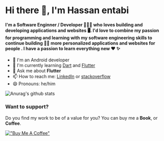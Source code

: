 <h1 >Hi there 👋, I'm Hassan entabi</h1>
<h4 >I'm a Software Enginner / Developer 👨🏻‍💻 who loves building and developing applications and websites 🖥️. I'd love to combine my passion for programming and learning with my software engineering skills to continue building 🧑‍💻 more personalized applications and websites for people . I have a passion to learn everything new ❤ ✨</h4>

+ 🔭 I'm an Android developer
+ 🌱 I'm currently learning [Dart](https://dart.dev/) and [Flutter](https://flutter.dev/)
+ 💬 Ask me about **Flutter**
+ 📫 How to reach me: [LinkedIn](https://www.linkedin.com/in/hassanentabi/) or [stackoverflow](https://stackoverflow.com/users/7939615/hassan-entabi)
+ 😄 Pronouns: he/him


![Anurag's github stats](https://github-readme-stats.vercel.app/api?username=hassanentabi&show_icons=true)

### Want to support?
 
Do you find my work to be of a value for you?
You can buy me a **Book**, or **Coffee**. 

[!["Buy Me A Coffee"](https://www.buymeacoffee.com/assets/img/custom_images/orange_img.png)](https://www.buymeacoffee.com/hassanentabi)
